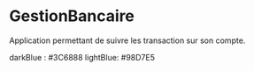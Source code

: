 # GestionBancaire
Application permettant de suivre les transaction sur son compte.

darkBlue : #3C6888
lightBlue: #98D7E5